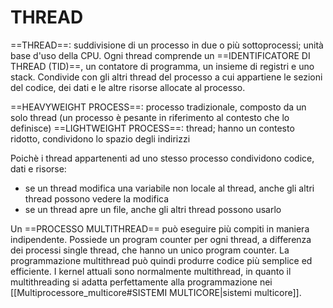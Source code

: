 # THREAD
==THREAD==: suddivisione di un processo in due o più sottoprocessi; unità base d'uso della CPU.
Ogni thread comprende un ==IDENTIFICATORE DI THREAD (TID)==, un contatore di programma, un insieme di registri e uno stack. Condivide con gli altri thread del processo a cui appartiene le sezioni del codice, dei dati e le altre risorse allocate al processo.

==HEAVYWEIGHT PROCESS==: processo tradizionale, composto da un solo thread (un processo è pesante in riferimento al contesto che lo definisce)
==LIGHTWEIGHT PROCESS==: thread; hanno un contesto ridotto, condividono lo spazio degli indirizzi

Poichè i thread appartenenti ad uno stesso processo condividono codice, dati e risorse:
- se un thread modifica una variabile non locale al thread, anche gli altri thread possono vedere la modifica
- se un thread apre un file, anche gli altri thread possono usarlo

Un ==PROCESSO MULTITHREAD== può eseguire più compiti in maniera indipendente. Possiede un program counter per ogni thread, a differenza dei processi single thread, che hanno un unico program counter.
La programmazione multithread può quindi produrre codice più semplice ed efficiente. I kernel attuali sono normalmente multithread, in quanto il multithreading si adatta perfettamente alla programmazione nei [[Multiprocessore_multicore#SISTEMI MULTICORE|sistemi multicore]].